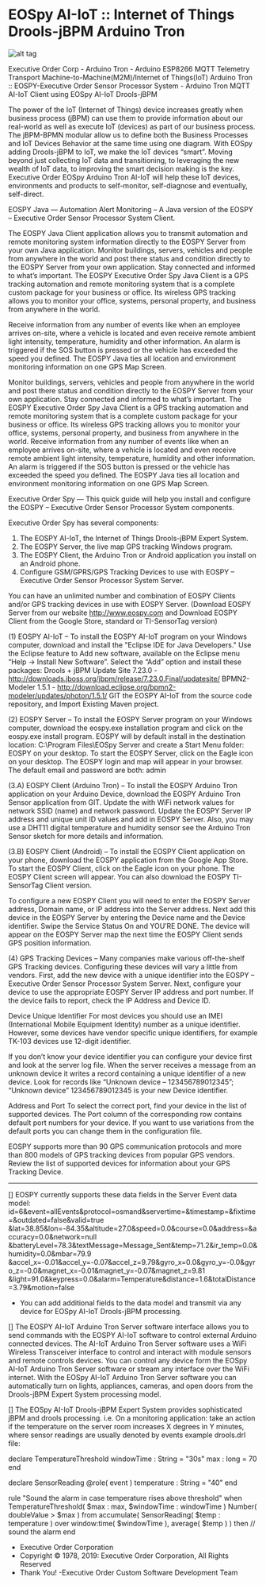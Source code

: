 ﻿# EOSpy AI-IoT :: Internet of Things Drools-jBPM Arduino Tron

![alt tag](http://iotbpm.com/wp-content/uploads/2018/05/Arduino_Logotype-e1527283874261.png "Arduino Tron")

Executive Order Corp - Arduino Tron - Arduino ESP8266 MQTT Telemetry Transport Machine-to-Machine(M2M)/Internet of Things(IoT)
Arduino Tron :: EOSPY-Executive Order Sensor Processor System - Arduino Tron MQTT AI-IoT Client using EOSpy AI-IoT Drools-jBPM

The power of the IoT (Internet of Things) device increases greatly when business process (jBPM) can use them to provide information
about our real-world as well as execute IoT (devices) as part of our business process. The jBPM-BPMN modular allow us to define 
both the Business Processes and IoT Devices Behavior at the same time using one diagram. With EOSpy adding Drools-jBPM to IoT,
we make the IoT devices “smart”. Moving beyond just collecting IoT data and transitioning, to leveraging the new wealth of IoT data, 
to improving the smart decision making is the key. Executive Order EOSpy Arduino Tron AI-IoT will help these IoT devices, environments 
and products to self-monitor, self-diagnose and eventually, self-direct.

EOSPY Java — Automation Alert Monitoring – A Java version of the EOSPY – Executive Order Sensor Processor System Client.
 
The EOSPY Java Client application allows you to transmit automation and remote monitoring system information directly to the EOSPY Server 
from your own Java application. Monitor buildings, servers, vehicles and people from anywhere in the world and post there status and condition 
directly to the EOSPY Server from your own application. Stay connected and informed to what’s important. The EOSPY Executive Order Spy Java Client
is a GPS tracking automation and remote monitoring system that is a complete custom package for your business or office. Its wireless GPS tracking 
allows you to monitor your office, systems, personal property, and business from anywhere in the world. 

Receive information from any number of events like when an employee arrives on-site, where a vehicle is located and even receive remote ambient light intensity, 
temperature, humidity and other information. An alarm is triggered if the SOS button is pressed or the vehicle has exceeded the speed you defined. 
The EOSPY Java ties all location and environment monitoring information on one GPS Map Screen.

Monitor buildings, servers, vehicles and people from anywhere in the world and post there status and condition directly to the EOSPY Server from your own application. 
Stay connected and informed to what’s important. The EOSPY Executive Order Spy Java Client is a GPS tracking automation and remote monitoring system that is a complete
custom package for your business or office. Its wireless GPS tracking allows you to monitor your office, systems, personal property, and business from anywhere in the world. Receive information from any number of events like when an employee arrives on-site, where a vehicle is located and even receive remote ambient light intensity, temperature, humidity and other information. An alarm is triggered if the SOS button is pressed or the vehicle has exceeded the speed you defined. The EOSPY Java ties all location and environment monitoring information on one GPS Map Screen.

Executive Order Spy — This quick guide will help you install and configure the EOSPY – Executive Order Sensor Processor System components.

Executive Order Spy has several components:
1. The EOSPY AI-IoT, the Internet of Things Drools-jBPM Expert System.
2. The EOSPY Server, the live map GPS tracking Windows program.
3. The EOSPY Client, the Arduino Tron or Android application you install on an Android phone.
4. Configure GSM/GPRS/GPS Tracking Devices to use with EOSPY – Executive Order Sensor Processor System Server.

You can have an unlimited number and combination of EOSPY Clients and/or GPS tracking devices in use with EOSPY Server.
(Download EOSPY Server from our website http://www.eospy.com and Download EOSPY Client from the Google Store, standard or TI-SensorTag version)

(1) EOSPY AI-IoT – To install the EOSPY AI-IoT program on your Windows computer, download and install the "Eclipse IDE for Java Developers."
Use the Eclipse feature to Add new software, available on the Eclipse menu “Help -> Install New Software”. Select the “Add” option and install these packages:
Drools + jBPM Update Site 7.23.0 - http://downloads.jboss.org/jbpm/release/7.23.0.Final/updatesite/
BPMN2-Modeler 1.5.1 - http://download.eclipse.org/bpmn2-modeler/updates/photon/1.5.1/
GIT the EOSPY AI-IoT from the source code repository, and Import Existing Maven project.

(2) EOSPY Server – To install the EOSPY Server program on your Windows computer, download the eospy.exe installation program and click on the eospy.exe install program.
EOSPY will by default install in the destination location: C:\Program Files\EOSpy Server and create a Start Menu folder: EOSPY on your desktop.
To start the EOSPY Server, click on the Eagle icon on your desktop. The EOSPY login and map will appear in your browser. The default email and password are both: admin

(3.A) EOSPY Client (Arduino Tron) – To install the EOSPY Arduino Tron application on your Arduino Device, download the EOSPY Arduino Tron Sensor application from GIT.
Update the with WiFi network values for network SSID (name) and network password. Update the EOSPY Server IP address and unique unit ID values and add in EOSPY Server.
Also, you may use a DHT11 digital temperature and humidity sensor see the Arduino Tron Sensor sketch for more details and information.

(3.B) EOSPY Client (Android) – To install the EOSPY Client application on your phone, download the EOSPY application from the Google App Store.
To start the EOSPY Client, click on the Eagle icon on your phone. The EOSPY Client screen will appear. You can also download the EOSPY TI-SensorTag Client version.

To configure a new EOSPY Client you will need to enter the EOSPY Server address, Domain name, or IP address into the Server address.
Next add this device in the EOSPY Server by entering the Device name and the Device identifier. Swipe the Service Status On and YOU’RE DONE.
The device will appear on the EOSPY Server map the next time the EOSPY Client sends GPS position information. 

(4) GPS Tracking Devices – Many companies make various off-the-shelf GPS Tracking devices. Configuring these devices will vary a little from vendors.
First, add the new device with a unique identifier into the EOSPY – Executive Order Sensor Processor System Server.
Next, configure your device to use the appropriate EOSPY Server IP address and port number. If the device fails to report, check the IP Address and Device ID.

Device Unique Identifier
For most devices you should use an IMEI (International Mobile Equipment Identity) number as a unique identifier.
However, some devices have vendor specific unique identifiers, for example TK-103 devices use 12-digit identifier.

If you don’t know your device identifier you can configure your device first and look at the server log file.
When the server receives a message from an unknown device it writes a record containing a unique identifier of a new device.
Look for records like “Unknown device – 123456789012345”; “Unknown device” 123456789012345 is your new Device identifier.

Address and Port
To select the correct port, find your device in the list of supported devices. The Port column of the corresponding row contains default port numbers for your device.
If you want to use variations from the default ports you can change them in the configuration file.

EOSPY supports more than 90 GPS communication protocols and more than 800 models of GPS tracking devices from popular GPS vendors.
Review the list of supported devices for information about your GPS Tracking Device.

---

[] EOSPY currently supports these data fields in the Server Event data model:
id=6&event=allEvents&protocol=osmand&servertime=<date>&timestamp=<date>&fixtime=<date>&outdated=false&valid=true
&lat=38.85&lon=-84.35&altitude=27.0&speed=0.0&course=0.0&address=<street address>&accuracy=0.0&network=null
&batteryLevel=78.3&textMessage=Message_Sent&temp=71.2&ir_temp=0.0&humidity=0.0&mbar=79.9
&accel_x=-0.01&accel_y=-0.07&accel_z=9.79&gyro_x=0.0&gyro_y=-0.0&gyro_z=-0.0&magnet_x=-0.01&magnet_y=-0.07&magnet_z=9.81
&light=91.0&keypress=0.0&alarm=Temperature&distance=1.6&totalDistance=3.79&motion=false
* You can add additional fields to the data model and transmit via any device for EOSpy AI-IoT Drools-jBPM processing.

[] The EOSPY AI-IoT Arduino Tron Server software interface allows you to send commands with the EOSPY AI-IoT software to control external Arduino connected devices.
The AI-IoT Arduino Tron Server software uses a WiFi Wireless Transceiver interface to control and interact with module sensors and remote controls devices. You can 
control any device form the EOSpy AI-IoT Arduino Tron Server software or stream any interface over the WiFi internet. With the EOSpy AI-IoT Arduino Tron Server software
you can automatically turn on lights, appliances, cameras, and open doors from the Drools-jBPM Expert System processing model.

[] The EOSpy AI-IoT Drools-jBPM Expert System provides sophisticated jBPM and drools processing. i.e. On a monitoring application: take an action if the temperature 
on the server room increases X degrees in Y minutes, where sensor readings are usually denoted by events example drools.drl file:

declare TemperatureThreshold 
        windowTime : String = "30s" 
        max : long = 70 
end 

declare SensorReading 
        @role( event ) 
        temperature : String = "40" 
end 

rule "Sound the alarm in case temperature rises above threshold" 
when 
   TemperatureThreshold( $max : max, $windowTime : windowTime ) 
   Number( doubleValue > $max ) from accumulate( 
   SensorReading( $temp : temperature ) over window:time( $windowTime ), 
   average( $temp ) ) 
then 
   // sound the alarm 
end 

- Executive Order Corporation
- Copyright © 1978, 2019: Executive Order Corporation, All Rights Reserved
- Thank You! -Executive Order Custom Software Development Team
